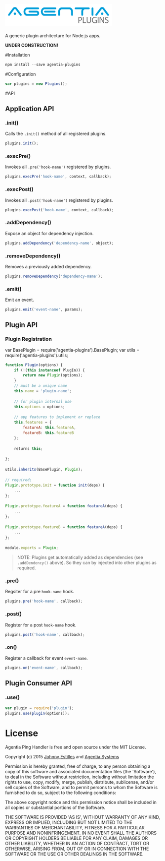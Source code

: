 ![agentia-plugins logo](media/logo.png)
---
A generic plugin architecture for Node.js apps.

**UNDER CONSTRUCTION!**

#Installation

```js
npm install --save agentia-plugins
```

#Configuration

```js
var plugins = new Plugins();
```

#API

## Application API

### .init()
Calls the `.init()` method of all registered plugins.

```js
plugins.init();
```

### .execPre()
Invokes all `.pre('hook-name')` registered by plugins.

```js
plugins.execPre('hook-name', context, callback);
```

### .execPost()
Invokes all `.post('hook-name')` registered by plugins.

```js
plugins.execPost('hook-name', context, callback);
```

### .addDependency()
Expose an object for dependency injection.

```js
plugins.addDependency('dependency-name', object);
```

### .removeDependency()
Removes a previously added dependency.

```js
plugins.removeDependency('dependency-name');
```

### .emit()
Emit an event. 

```js
plugins.emit('event-name', params);
```

## Plugin API

### Plugin Registration
var BasePlugin = require('agentia-plugins').BasePlugin;
var utils = require('agentia-plugins').utils;

```js
function Plugin(options) {
	if (!(this instanceof PlugIn)) {
		return new Plugin(options);
	}
	// must be a unique name
	this.name = 'plugin-name';
	
	// for plugin internal use
	this.options = options;
	
	// app features to implement or replace
	this.features = {
		featureA: this.featureA,
		featureB: this.featureB 
	};
	
	returns this;
	
};

utils.inherits(BasePlugin, Plugin);

// required;
Plugin.prototype.init = function init(deps) {
	...
};

Plugin.prototype.featureA = function featureA(deps) {
	...
};

Plugin.prototype.featureB = function featureA(deps) {
	...
};

module.exports = Plugin;
```
> NOTE: Plugins get automatically added as dependencies (see `.addDendency()` above). So they can by injected into other plugins as required.

### .pre()
Regsiter for a pre `hook-name` hook.

```js
plugins.pre('hook-name', callback);
```

### .post()
Register for a post `hook-name` hook.

```js
plugins.post('hook-name', callback);
```

### .on()
Register a callback for event `event-name`.

```js
plugins.on('event-name', callback);
```


## Plugin Consumer API

### .use()

```js
var plugin = require('plugin');
plugins.use(plugin(options));
```

# License
Agentia Ping Handler is free and open source under the MIT License.

Copyright (c) 2015 [Johnny Estilles](https://github.com/JohnnyEstilles) and [Agentia Systems](http://www.agentia.asia)

Permission is hereby granted, free of charge, to any person obtaining a copy of this software and associated documentation files (the 'Software'), to deal in the Software without restriction, including without limitation the rights to use, copy, modify, merge, publish, distribute, sublicense, and/or sell copies of the Software, and to permit persons to whom the Software is furnished to do so, subject to the following conditions:

The above copyright notice and this permission notice shall be included in all copies or substantial portions of the Software.

THE SOFTWARE IS PROVIDED 'AS IS', WITHOUT WARRANTY OF ANY KIND, EXPRESS OR IMPLIED, INCLUDING BUT NOT LIMITED TO THE WARRANTIES OF MERCHANTABILITY, FITNESS FOR A PARTICULAR PURPOSE AND NONINFRINGEMENT. IN NO EVENT SHALL THE AUTHORS OR COPYRIGHT HOLDERS BE LIABLE FOR ANY CLAIM, DAMAGES OR OTHER LIABILITY, WHETHER IN AN ACTION OF CONTRACT, TORT OR OTHERWISE, ARISING FROM, OUT OF OR IN CONNECTION WITH THE SOFTWARE OR THE USE OR OTHER DEALINGS IN THE SOFTWARE.

